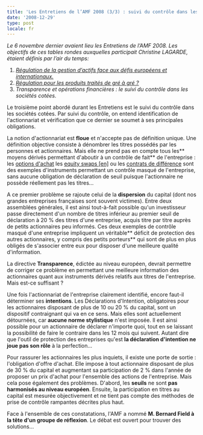 ```yaml
---
title: 'Les Entretiens de l’AMF 2008 (3/3) : suivi du contrôle dans les sociétés cotées.'
date: '2008-12-29'
type: post
locale: fr
---
```


_Le 6 novembre dernier avaient lieu les Entretiens de l’AMF 2008\. Les objectifs de ces tables rondes auxquelles participait Christine LAGARDE, étaient définis par l’air du temps:_

1.  [_Régulation de la gestion d’actifs face aux défis européens et internationaux._](/2008/11/les-entretiens-de-lamf-2008-13-regulation-de-la-gestion-dactifs/)
2.  [_Régulation pour les produits traités de gré à gré ?_](/2008/12/les-entretiens-de-lamf-2008-23-regulation-des-produits-traites-de-gre-a-gre/)
3.  _Transparence et opérations financières : le suivi du contrôle dans les sociétés cotées._

Le troisième point abordé durant les Entretiens est le suivi du contrôle dans les sociétés cotées. Par suivi du contrôle, on entend identification de l'actionnariat et vérification que ce dernier se soumet à ses principales obligations.

La notion d'actionnariat est **floue** et n'accepte pas de définition unique. Une définition objective consiste à dénombrer les titres possédés par les personnes et actionnaires. Mais elle ne prend pas en compte tous les** moyens dérivés permettant d'aboutir à un contrôle de fait** de l'entreprise : les [options d'achat](http://fr.wikipedia.org/wiki/Call) les [equity swaps [en]](http://en.wikipedia.org/wiki/Equity_swap) ou les [contrats de différence](http://fr.wikipedia.org/wiki/Contrat_de_diff%C3%A9rence) sont des exemples d'instruments permettant un contrôle masqué de l'entreprise, sans aucune obligation de déclaration de seuil puisque l'actionnaire ne possède réellement pas les titres…

A ce premier problème se rajoute celui de la **dispersion** du capital (dont nos grandes entreprises françaises sont souvent victimes). Entre deux assemblées générales, il est ainsi tout-à-fait possible qu'un investisseur passe directement d'un nombre de titres inférieur au premier seuil de déclaration à 20 % des titres d'une entreprise, acquis titre par titre auprès de petits actionnaires peu informés. Ces deux exemples de contrôle masqué d'une entreprise impliquent un véritable** déficit de protection des autres actionnaires, y compris des petits porteurs** qui sont de plus en plus obligés de s'associer entre eux pour disposer d'une meilleure qualité d'information.

La directive **Transparence**, édictée au niveau européen, devrait permettre de corriger ce problème en permettant une meilleure information des actionnaires quant aux instruments dérivés relatifs aux titres de l'entreprise. Mais est-ce suffisant ?

Une fois l'actionnariat de l'entreprise clairement identifié, encore faut-il déterminer ses **intentions**. Les Déclarations d'Intention, obligatoires pour les actionnaires disposant de plus de 10 ou 20 % du capital, sont un dispositif contraignant qui va en ce sens. Mais elles sont actuellement détournées, car **aucune norme stylistique** n'est imposée. Il est ainsi possible pour un actionnaire de déclarer n'importe quoi, tout en se laissant la possibilité de faire le contraire dans les 12 mois qui suivent. Autant dire que l'outil de protection des entreprises qu'est **la déclaration d'intention ne joue pas son rôle** à la perfection…

Pour rassurer les actionnaires les plus inquiets, il existe une porte de sortie : l'obligation d'offre d'achat. Elle impose à tout actionnaire disposant de plus de 30 % du capital et augmentant sa participation de 2 % dans l'année de proposer un prix d'achat pour l'ensemble des actions de l'entreprise. Mais cela pose également des problèmes. D'abord, les **seuils** ne sont **pas harmonisés au niveau européen**. Ensuite, la participation en titres au capital est mesurée objectivement et ne tient pas compte des méthodes de prise de contrôle rampantes décrites plus haut.

Face à l'ensemble de ces constatations, l'AMF a nommé **M. Bernard Field à la tête d'un groupe de réflexion**. Le débat est ouvert pour trouver des solutions…
